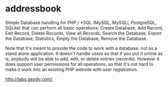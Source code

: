 # addressbook

Simple Database handling for PHP / *SQL (MySQL, MySQLi, PostgreSQL, SQLite) that can perform all basic operations: Create Database, Add Record, Edit Record, Delete Records, View all Records, Search the Database, Export the Database, Statistics, Empty the Database, Remove the Database.

Note that it's meant to provide the code to work with a database, not as a stand alone application. It doesn't handle users so that if you put it online as is, anybody will be able to add, edit, or delete entries (records). However it does support user permissions for all operations, so that it's not hard to make it work into an existing PHP website with user registration.

http://labs.geody.com/
